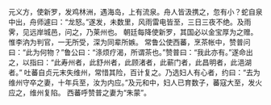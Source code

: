 <!-- { "loadSidebar": true } -->
元义方，使新罗，发鸡林洲，遇海岛，上有流泉。舟人皆汲携之，忽有小？蛇自泉中出，舟师遽曰：“龙怒。”遂发，未数里，风雨雷电皆至，三日三夜不绝。及雨霁，见远岸城邑，问之，乃莱州也。
朝廷每降使新罗，其国必以金宝厚为之赠。惟李汭为判官，一无所受，深为同辈所嫉。
常鲁公使西蕃，烹茶帐中，赞普问曰：“此为何物？”鲁公曰：“涤烦疗渴，所谓茶也。”赞普曰：“我此亦有。”遂命出之，以指曰：“此寿州者，此舒州者，此顾渚者，此蕲门者，此昌明者，此浥湖者。”
吐蕃自贞元末失维州，常惜其险，百计复之。乃选妇人有心者，约曰：“去为维州守卒之妻，十年兵至，汝为内应。”及元和中，妇人已育数子，蕃寇大至，发火应之，维州复陷。
西蕃呼赞普之妻为“朱蒙”。
